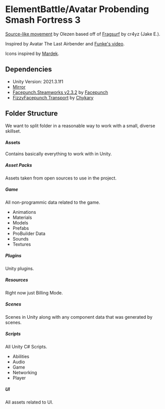 # ElementBattle/Avatar Probending Smash Fortress 3

[Source-like movement](https://github.com/Olezen/UnitySourceMovement) by Olezen based off of [Fragsurf](https://github.com/AwesomeX/Fragsurf-Character-Controller/) by cr4yz (Jake E.).

Inspired by Avatar The Last Airbender and [Funke's video](https://www.youtube.com/watch?v=bJEy09Sm37Y).

Icons inspired by [Mardek](https://store.steampowered.com/app/1302990/MARDEK/).

## Dependencies

- Unity Version: 2021.3.1f1
- [Mirror](https://mirror-networking.com/)
- [Facepunch.Steamworks v2.3.2](https://wiki.facepunch.com/steamworks/) by [Facepunch](https://github.com/Facepunch)
- [FizzyFacepunch Transport](https://github.com/Chykary/FizzyFacepunch) by [Chykary](https://github.com/Chykary)

## Folder Structure
We want to split folder in a reasonable way to work with a small, diverse skillset.
#### Assets
Contains basically everything to work with in Unity.
##### Asset Packs
Assets taken from open sources to use in the project.
##### Game
All non-programmic data related to the game.
- Animations
- Materials
- Models
- Prefabs
- ProBuilder Data
- Sounds
- Textures

##### Plugins
Unity plugins.

##### Resources
Right now just Billing Mode.

##### Scenes
Scenes in Unity along with any component data that was generated by scenes.

##### Scripts
All Unity C# Scripts.

- Abilities
- Audio
- Game
- Networking
- Player


##### UI
All assets related to UI.
